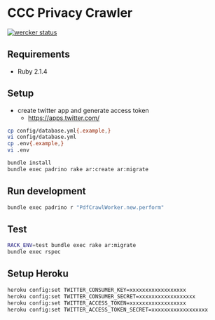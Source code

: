 # CCC Privacy Crawler
[![wercker status](https://app.wercker.com/status/91dcba24a5f721c86e17cd46bdae30aa/m "wercker status")](https://app.wercker.com/project/bykey/91dcba24a5f721c86e17cd46bdae30aa)

## Requirements
* Ruby 2.1.4

## Setup
* create twitter app and generate access token
  * https://apps.twitter.com/

```bash
cp config/database.yml{.example,}
vi config/database.yml
cp .env{.example,}
vi .env

bundle install
bundle exec padrino rake ar:create ar:migrate
```

## Run development
```bash
bundle exec padrino r "PdfCrawlWorker.new.perform"
```

## Test
```bash
RACK_ENV=test bundle exec rake ar:migrate
bundle exec rspec
```

## Setup Heroku
```bash
heroku config:set TWITTER_CONSUMER_KEY=xxxxxxxxxxxxxxxxxx
heroku config:set TWITTER_CONSUMER_SECRET=xxxxxxxxxxxxxxxxxx
heroku config:set TWITTER_ACCESS_TOKEN=xxxxxxxxxxxxxxxxxx
heroku config:set TWITTER_ACCESS_TOKEN_SECRET=xxxxxxxxxxxxxxxxxx
```
